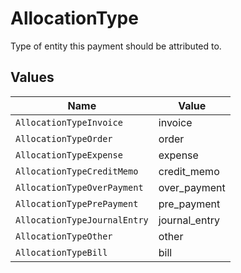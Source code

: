# AllocationType

Type of entity this payment should be attributed to.


## Values

| Name                         | Value                        |
| ---------------------------- | ---------------------------- |
| `AllocationTypeInvoice`      | invoice                      |
| `AllocationTypeOrder`        | order                        |
| `AllocationTypeExpense`      | expense                      |
| `AllocationTypeCreditMemo`   | credit_memo                  |
| `AllocationTypeOverPayment`  | over_payment                 |
| `AllocationTypePrePayment`   | pre_payment                  |
| `AllocationTypeJournalEntry` | journal_entry                |
| `AllocationTypeOther`        | other                        |
| `AllocationTypeBill`         | bill                         |